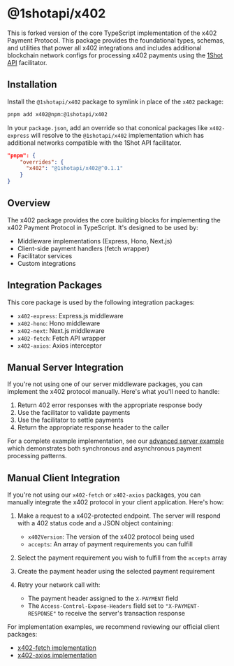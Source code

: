 # @1shotapi/x402

This is forked version of the core TypeScript implementation of the x402 Payment Protocol. This package provides the foundational types, schemas, and utilities that power all x402 integrations and includes additional blockchain network configs for processing x402 payments using the [1Shot API](https://1shotapi.com) facilitator.

## Installation

Install the `@1shotapi/x402` package to symlink in place of the `x402` package:

```bash
pnpm add x402@npm:@1shotapi/x402
```

In your `package.json`, add an override so that cononical packages like `x402-express` will resolve to the `@1shotapi/x402` implementation which has additional networks compatible with the 1Shot API facilitator.

```json
"pnpm": {
    "overrides": {
      "x402": "@1shotapi/x402@^0.1.1"
    }
}
```

## Overview

The x402 package provides the core building blocks for implementing the x402 Payment Protocol in TypeScript. It's designed to be used by:

- Middleware implementations (Express, Hono, Next.js)
- Client-side payment handlers (fetch wrapper)
- Facilitator services
- Custom integrations

## Integration Packages

This core package is used by the following integration packages:

- `x402-express`: Express.js middleware
- `x402-hono`: Hono middleware
- `x402-next`: Next.js middleware
- `x402-fetch`: Fetch API wrapper
- `x402-axios`: Axios interceptor

## Manual Server Integration

If you're not using one of our server middleware packages, you can implement the x402 protocol manually. Here's what you'll need to handle:

1. Return 402 error responses with the appropriate response body
2. Use the facilitator to validate payments
3. Use the facilitator to settle payments
4. Return the appropriate response header to the caller

For a complete example implementation, see our [advanced server example](https://github.com/coinbase/x402/tree/main/examples/typescript/servers/advanced) which demonstrates both synchronous and asynchronous payment processing patterns.

## Manual Client Integration

If you're not using our `x402-fetch` or `x402-axios` packages, you can manually integrate the x402 protocol in your client application. Here's how:

1. Make a request to a x402-protected endpoint. The server will respond with a 402 status code and a JSON object containing:

   - `x402Version`: The version of the x402 protocol being used
   - `accepts`: An array of payment requirements you can fulfill

2. Select the payment requirement you wish to fulfill from the `accepts` array

3. Create the payment header using the selected payment requirement

4. Retry your network call with:
   - The payment header assigned to the `X-PAYMENT` field
   - The `Access-Control-Expose-Headers` field set to `"X-PAYMENT-RESPONSE"` to receive the server's transaction response

For implementation examples, we recommend reviewing our official client packages:

- [x402-fetch implementation](https://github.com/coinbase/x402/blob/main/typescript/packages/x402-fetch/src/index.ts)
- [x402-axios implementation](https://github.com/coinbase/x402/blob/main/typescript/packages/x402-axios/src/index.ts)
